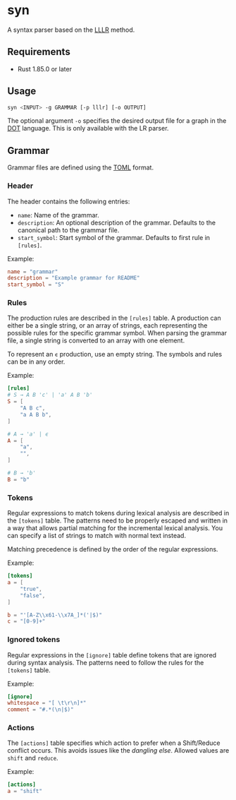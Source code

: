 # syn

A syntax parser based on the [LLLR] method.

## Requirements
- Rust 1.85.0 or later

## Usage
```bash
syn <INPUT> -g GRAMMAR [-p lllr] [-o OUTPUT]
```

The optional argument `-o` specifies the desired output file for a graph in the [DOT] language.
This is only available with the LR parser.

## Grammar
Grammar files are defined using the [TOML] format.

### Header
The header contains the following entries:

- `name`: Name of the grammar.
- `description`: An optional description of the grammar.
  Defaults to the canonical path to the grammar file.
- `start_symbol`: Start symbol of the grammar. Defaults to first rule in `[rules]`.

Example:
```toml
name = "grammar"
description = "Example grammar for README"
start_symbol = "S"
```

### Rules
The production rules are described in the `[rules]` table. A production can either be a single
string, or an array of strings, each representing the possible rules for the specific grammar
symbol. When parsing the grammar file, a single string is converted to an array with one element.

To represent an `ϵ` production, use an empty string. The symbols and rules can be in any order.

Example:
```toml
[rules]
# S → A B 'c' | 'a' A B 'b'
S = [
    "A B c",
    "a A B b",
]

# A → 'a' | ϵ
A = [
    "a",
    "",
]

# B → 'b'
B = "b"
```

### Tokens
Regular expressions to match tokens during lexical analysis are described in the `[tokens]` table.
The patterns need to be properly escaped and written in a way that allows partial matching for the
incremental lexical analysis. You can specify a list of strings to match with normal text instead.

Matching precedence is defined by the order of the regular expressions.

Example:
```toml
[tokens]
a = [
    "true",
    "false",
]

b = "'[A-Z\\x61-\\x7A_]*('|$)"
c = "[0-9]+"
```

### Ignored tokens
Regular expressions in the `[ignore]` table define tokens that are ignored during syntax analysis.
The patterns need to follow the rules for the `[tokens]` table.

Example:
```toml
[ignore]
whitespace = "[ \t\r\n]*"
comment = "#.*(\n|$)"
```

### Actions
The `[actions]` table specifies which action to prefer when a Shift/Reduce conflict occurs. This
avoids issues like the *dangling else*. Allowed values are `shift` and `reduce`.

Example:
```toml
[actions]
a = "shift"
```

[LLLR]: https://www.semanticscholar.org/paper/LLLR-Parsing%3A-a-Combination-of-LL-and-LR-Parsing-Slivnik/fac55d573ec8441673022e36f441ca278fc4a717
[DOT]: https://www.graphviz.org/doc/info/lang.html
[TOML]: https://github.com/toml-lang/toml
